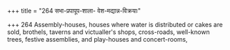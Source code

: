 +++
title = "264 सभा-प्रपापूप-शाला- वेश-मद्यान्न-विक्रयाः"

+++
264	Assembly-houses, houses where water is distributed or cakes are sold, brothels, taverns and victualler's shops, cross-roads, well-known trees, festive assemblies, and play-houses and concert-rooms,
